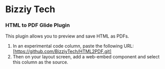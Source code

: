 # Bizziy Tech
### HTML to PDF Glide Plugin

This plugin allows you to preview and save HTML as PDFs. 

1. In an experimental code column, paste the following URL: [https://github.com/BizziyTech/HTML2PDF.git]
2. Then on your layout screen, add a web-embed component and select this column as the source.


